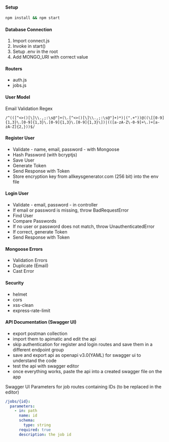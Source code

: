 #### Setup

```bash
npm install && npm start
```

#### Database Connection

1. Import connect.js
2. Invoke in start()
3. Setup .env in the root
4. Add MONGO_URI with correct value

#### Routers

- auth.js
- jobs.js

#### User Model

Email Validation Regex

```regex
/^(([^<>()[\]\\.,;:\s@"]+(\.[^<>()[\]\\.,;:\s@"]+)*)|(".+"))@((\[[0-9]{1,3}\.[0-9]{1,3}\.[0-9]{1,3}\.[0-9]{1,3}\])|(([a-zA-Z\-0-9]+\.)+[a-zA-Z]{2,}))$/
```

#### Register User

- Validate - name, email, password - with Mongoose
- Hash Password (with bcryptjs)
- Save User
- Generate Token
- Send Response with Token
- Store encryption key from allkeysgenerator.com (256 bit) into the env file

#### Login User

- Validate - email, password - in controller
- If email or password is missing, throw BadRequestError
- Find User
- Compare Passwords
- If no user or password does not match, throw UnauthenticatedError
- If correct, generate Token
- Send Response with Token

#### Mongoose Errors

- Validation Errors
- Duplicate (Email)
- Cast Error

#### Security

- helmet
- cors
- xss-clean
- express-rate-limit


#### API Documentation (Swagger UI)

- export postman collection
- import them to apimatic and edit the api
- skip authentication for register and login routes and save them in a different endpoint group
- save and export api as openapi v3.0(YAML) for swagger ui to understand the code
- test the api with swagger editor
- once everything works, paste the api into a created swagger file on the app

Swagger UI Parameters for job routes containing IDs (to be replaced in the editor)

```yaml
/jobs/{id}:
  parameters:
    - in: path
      name: id
      schema:
        type: string
      required: true
      description: the job id
```

